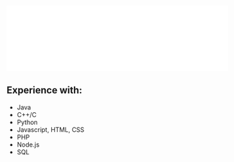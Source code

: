 <img src="https://github.com/dunnapey/dunnapey/blob/master/GitHubReadMe.gif">

## Experience with:
- Java
- C++/C
- Python
- Javascript, HTML, CSS
- PHP
- Node.js
- SQL
